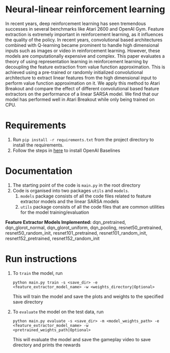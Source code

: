 # Neural-linear reinforcement learning
In recent years, deep reinforcement learning has seen tremendous successes in several benchmarks like Atari 2600 and OpenAI Gym. Feature extraction is extremely important in reinforcement learning, as it influences the quality of the policy. In recent years, convolutional based architectures combined with Q-learning became prominent to handle high dimensional inputs such as images or video in reinforcement learning. However, these models are computationally expensive and complex. This paper evaluates a theory of using representation learning in reinforcement learning by decoupling the feature extraction from value function approximation. This is achieved using a pre-trained or randomly initialized convolutional architecture to extract linear features from the high dimensional input to perform value function approximation on it. We apply this method to Atari Breakout and compare the effect of different convolutional based feature extractors on the performance of a linear SARSA model. We find that our model has performed well in Atari Breakout while only being trained on CPU.

# Requirements
1. Run `pip install -r requirements.txt` from the project directory to install the requirements.
2. Follow the steps in [here](https://github.com/openai/baselines) to install OpenAI Baselines

# Documentation
1. The starting point of the code is `main.py` in the root directory
2. Code is organised into two packages `utils` and `models`.
   1. `models` package consists of all the code files related to feature extractor models and the linear SARSA models
   2. `utils` package consists of all the code files that are common utilities for the model training/evaluation

**Feature Extractor Models Implemented:** dqn_pretrained, dqn_glorot_normal, dqn_glorot_uniform, dqn_pooling, resnet50_pretrained, resnet50_random_init, resnet101_pretrained, resnet101_random_init, resnet152_pretrained, resnet152_random_init

# Run instructions
1. To `train` the model, run
    ```shell
    python main.py train -s <save_dir> -e <feature_extractor_model_name> -w <weights_directory|Optional> 
    ``` 
    This will train the model and save the plots and weights to the specified save directory    

1. To `evaluate` the model on the test data, run
    ```shell
    python main.py evaluate -s <save_dir> -m <model_weights_path> -e <feature_extractor_model_name> -w <pretrained_weights_path|Optional>   
    ```
   This will evaluate the model and save the gameplay video to save directory and prints the rewards
   